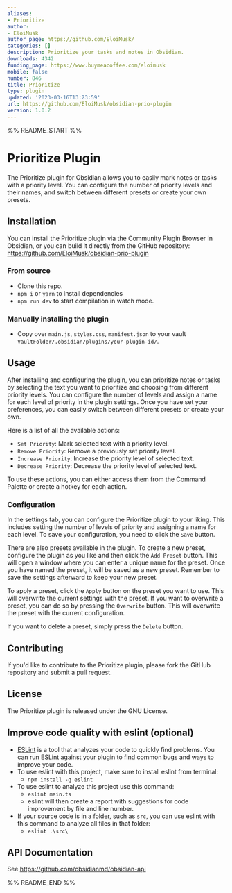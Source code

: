 ```yaml
---
aliases:
- Prioritize
author:
- EloiMusk
author_page: https://github.com/EloiMusk/
categories: []
description: Prioritize your tasks and notes in Obsidian.
downloads: 4342
funding_page: https://www.buymeacoffee.com/eloimusk
mobile: false
number: 846
title: Prioritize
type: plugin
updated: '2023-03-16T13:23:59'
url: https://github.com/EloiMusk/obsidian-prio-plugin
version: 1.0.2
---
```


%% README_START %%

# Prioritize Plugin

The Prioritize plugin for Obsidian allows you to easily mark notes or tasks with a priority level. You can configure the number of priority levels and their names, and switch between different presets or create your own presets.

## Installation

You can install the Prioritize plugin via the Community Plugin Browser in Obsidian, or you can build it directly from the GitHub repository: https://github.com/EloiMusk/obsidian-prio-plugin

### From source

- Clone this repo.
- `npm i` or `yarn` to install dependencies
- `npm run dev` to start compilation in watch mode.

### Manually installing the plugin

- Copy over `main.js`, `styles.css`, `manifest.json` to your vault `VaultFolder/.obsidian/plugins/your-plugin-id/`.

## Usage

After installing and configuring the plugin, you can prioritize notes or tasks by selecting the text you want to prioritize and choosing from different priority levels. You can configure the number of levels and assign a name for each level of priority in the plugin settings. Once you have set your preferences, you can easily switch between different presets or create your own.

Here is a list of all the available actions:

- `Set Priority`: Mark selected text with a priority level.
- `Remove Priority`: Remove a previously set priority level.
- `Increase Priority`: Increase the priority level of selected text.
- `Decrease Priority`: Decrease the priority level of selected text.

To use these actions, you can either access them from the Command Palette or create a hotkey for each action.

### Configuration

In the settings tab, you can configure the Prioritize plugin to your liking. This includes setting the number of levels of priority and assigning a name for each level. To save your configuration, you need to click the `Save` button.

There are also presets available in the plugin. To create a new preset, configure the plugin as you like and then click the `Add Preset` button. This will open a window where you can enter a unique name for the preset. Once you have named the preset, it will be saved as a new preset. Remember to save the settings afterward to keep your new preset.

To apply a preset, click the `Apply` button on the preset you want to use. This will overwrite the current settings with the preset. If you want to overwrite a preset, you can do so by pressing the `Overwrite` button. This will overwrite the preset with the current configuration.

If you want to delete a preset, simply press the `Delete` button.

## Contributing

If you'd like to contribute to the Prioritize plugin, please fork the GitHub repository and submit a pull request.

## License

The Prioritize plugin is released under the GNU License.

## Improve code quality with eslint (optional)

- [ESLint](https://eslint.org/) is a tool that analyzes your code to quickly find problems. You can run ESLint against your plugin to find common bugs and ways to improve your code. 
- To use eslint with this project, make sure to install eslint from terminal:
  - `npm install -g eslint`
- To use eslint to analyze this project use this command:
  - `eslint main.ts`
  - eslint will then create a report with suggestions for code improvement by file and line number.
- If your source code is in a folder, such as `src`, you can use eslint with this command to analyze all files in that folder:
  - `eslint .\src\`

## API Documentation

See https://github.com/obsidianmd/obsidian-api


%% README_END %%